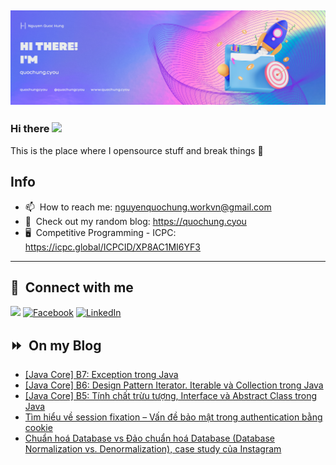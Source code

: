 <img src="header.png"></img>
---
### Hi there <a href="https://www.quochung.cyou/"><img src="https://media.giphy.com/media/hvRJCLFzcasrR4ia7z/giphy.gif" width="5%"></a>
This is the place where I opensource stuff and break things :rofl: 

## Info
- 📫 &nbsp;How to reach me: nguyenquochung.workvn@gmail.com
- 🔗 &nbsp;Check out my random blog: https://quochung.cyou
- 🖥️ &nbsp;Competitive Programming - ICPC: https://icpc.global/ICPCID/XP8AC1MI6YF3
---

## 🔗 &nbsp;**Connect with me**


<a href="mailto:nguyenquochung.workvn@gmail.com"><img src="https://img.shields.io/badge/e‑mail-D14836.svg?style=for-the-badge&logo=GMail&logoColor=white"/></a>
[![Facebook](https://img.shields.io/badge/Facebook-1877F2?style=for-the-badge&logo=facebook&logoColor=white)](https://facebook.com/quochung.cyou) 
[![LinkedIn](https://img.shields.io/badge/LinkedIn-0077B5?style=for-the-badge&logo=linkedin&logoColor=white)](https://linkedin.com/in/quochungcyou) 


## ⏩ &nbsp;On my Blog
<!-- BLOG-POST-LIST:START -->
- [[Java Core] B7: Exception trong Java](https://quochung.cyou/java-core-b7-exception-trong-java/)
- [[Java Core] B6: Design Pattern Iterator. Iterable và Collection trong Java](https://quochung.cyou/java-core-b6-design-pattern-iterator-iterable-va-collection-trong-java/)
- [[Java Core] B5: Tính chất trừu tượng, Interface và Abstract Class trong Java](https://quochung.cyou/java-core-b5-tinh-chat-truu-tuong-interface-va-abstract-class-trong-java/)
- [Tìm hiểu về session fixation – Vấn đề bảo mật trong authentication bằng cookie](https://quochung.cyou/tim-hieu-ve-session-fixation-van-de-bao-mat-trong-authentication-bang-cookie/)
- [Chuẩn hoá Database vs Đảo chuẩn hoá Database &lpar;Database Normalization vs. Denormalization&rpar;, case study của Instagram](https://quochung.cyou/chuan-hoa-database-vs-dao-chuan-hoa-database-database-normalization-vs-denormalization-case-study-cua-instagram/)
<!-- BLOG-POST-LIST:END -->


